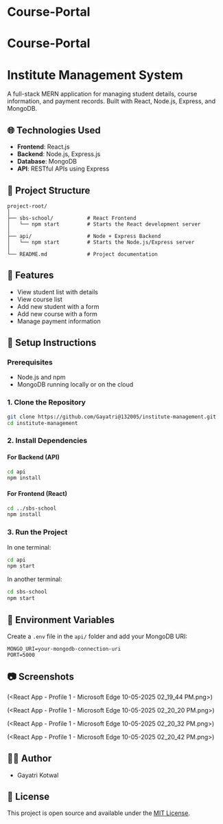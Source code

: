 # Course-Portal


# Course-Portal
# Institute Management System

A full-stack MERN application for managing student details, course information, and payment records. Built with React, Node.js, Express, and MongoDB.

## 🌐 Technologies Used

* **Frontend**: React.js
* **Backend**: Node.js, Express.js
* **Database**: MongoDB
* **API**: RESTful APIs using Express

## 📁 Project Structure

```
project-root/
│
├── sbs-school/           # React Frontend
│   └── npm start         # Starts the React development server
│
├── api/                  # Node + Express Backend
│   └── npm start         # Starts the Node.js/Express server
│
└── README.md             # Project documentation
```

## 🚀 Features

* View student list with details
* View course list
* Add new student with a form
* Add new course with a form
* Manage payment information

## 💠 Setup Instructions

### Prerequisites

* Node.js and npm
* MongoDB running locally or on the cloud

### 1. Clone the Repository

```bash
git clone https://github.com/Gayatri@132005/institute-management.git
cd institute-management
```

### 2. Install Dependencies

#### For Backend (API)

```bash
cd api
npm install
```

#### For Frontend (React)

```bash
cd ../sbs-school
npm install
```

### 3. Run the Project

In one terminal:

```bash
cd api
npm start
```

In another terminal:

```bash
cd sbs-school
npm start
```

## 🔧 Environment Variables

Create a `.env` file in the `api/` folder and add your MongoDB URI:

```env
MONGO_URI=your-mongodb-connection-uri
PORT=5000
```

## 📷 Screenshots

(<React App - Profile 1 - Microsoft​ Edge 10-05-2025 02_19_44 PM.png>)

(<React App - Profile 1 - Microsoft​ Edge 10-05-2025 02_20_20 PM.png>)


(<React App - Profile 1 - Microsoft​ Edge 10-05-2025 02_20_32 PM.png>)

(<React App - Profile 1 - Microsoft​ Edge 10-05-2025 02_20_42 PM.png>)


## 🧑‍💻 Author

* Gayatri Kotwal

## 📃 License

This project is open source and available under the [MIT License](LICENSE).
